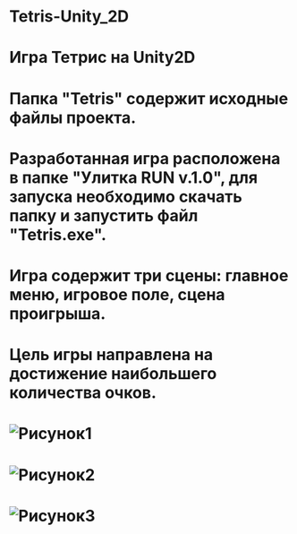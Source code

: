 # Tetris-Unity_2D
# Игра Тетрис на Unity2D 
# Папка "Tetris" содержит исходные файлы проекта.
# Разработанная игра расположена в папке "Улитка RUN v.1.0", для запуска необходимо скачать папку и запустить файл "Tetris.exe".
# Игра содержит три сцены: главное меню, игровое поле, сцена проигрыша.
# Цель игры направлена на достижение наибольшего количества очков. 
# ![Рисунок1](https://github.com/VaganovaIP/Tetris-Unity_2D/assets/99827946/0174d43a-2d6f-4df9-8995-51e9c560bf73)
# ![Рисунок2](https://github.com/VaganovaIP/Tetris-Unity_2D/assets/99827946/aa3d0fba-d4d1-453b-9744-d55155f5e1aa)
# ![Рисунок3](https://github.com/VaganovaIP/Tetris-Unity_2D/assets/99827946/92ecd4ab-018b-487c-a44e-f117f5eddbc0)
